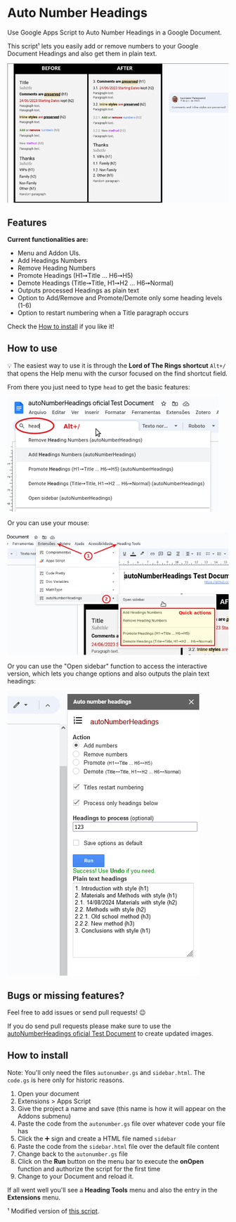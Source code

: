# Auto Number Headings

Use Google Apps Script to Auto Number Headings in a Google Document.

This script¹ lets you easily add or remove numbers to your Google Document Headings and also get them in plain text.

![before-after](2024-08-21-20-12-26.png)

## Features

**Current functionalities are:**

- Menu and Addon UIs.
- Add Headings Numbers
- Remove Heading Numbers
- Promote Headings (H1➙Title ... H6➙H5)
- Demote Headings (Title➙Title, H1➙H2 ... H6➙Normal)
- Outputs processed Headings as plain text
- Option to Add/Remove and Promote/Demote only some heading levels (1-6)
- Option to restart numbering when a Title paragraph occurs

Check the [How to install](#how-to-install) if you like it!

## How to use

💡 The easiest way to use it is through the **Lord of The Rings shortcut** `Alt+/` that opens the Help menu with the cursor focused on the find shortcut field.

From there you just need to type `head` to get the basic features:

![shortcut](2024-08-21-20-46-33.png)

Or you can use your mouse:

![menu](2024-08-21-20-28-02.png)

Or you can use the "Open sidebar" function to access the interactive version, which lets you change options and also outputs the plain text headings:

![addon](2024-08-14-19-11-00.png)

## Bugs or missing features?

Feel free to add issues or send pull requests! 😉

If you do send pull requests please make sure to use the [autoNumberHeadings
oficial Test Document](https://docs.google.com/document/d/1gS0ftbeXPRTv2kaY5V-LmCQy1rgAOJEzgsG-9HWmBBE/edit) to create updated images.

## How to install

Note: You'll only need the files `autonumber.gs` and `sidebar.html`. The `code.gs` is here only for historic reasons.

1. Open your document
2. Extensions > Apps Script
3. Give the project a name and save (this name is how it will appear on the Addons submenu)
4. Paste the code from the `autonumber.gs` file over whatever code your file has
5. Click the ➕ sign and create a HTML file named `sidebar`
6. Paste the code from the `sidebar.html` file over the default file content
7. Change back to the `autonumber.gs` file
8. Click on the **Run** button on the menu bar to execute the **onOpen** function and authorize the script for the first time
9. Change to your Document and reload it.

If all went well you'll see a **Heading Tools** menu and also the entry in the **Extensions** menu.

¹ Modified version of [this script](http://pro-web.at/archives/auto-numbering-your-google-docs-headings).
